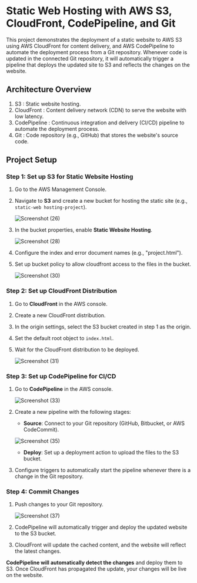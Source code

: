 # Static Web Hosting with AWS S3, CloudFront, CodePipeline, and Git

This project demonstrates the deployment of a static website to AWS S3 using AWS CloudFront for content delivery, and AWS CodePipeline to automate the deployment process from a Git repository. Whenever code is updated in the connected Git repository, it will automatically trigger a pipeline that deploys the updated site to S3 and reflects the changes on the website.

## Architecture Overview

1. S3 : Static website hosting.
2. CloudFront : Content delivery network (CDN) to serve the website with low latency.
3. CodePipeline : Continuous integration and delivery (CI/CD) pipeline to automate the deployment process.
4. Git : Code repository (e.g., GitHub) that stores the website's source code.

## Project Setup

### Step 1: Set up S3 for Static Website Hosting

1. Go to the AWS Management Console.
2. Navigate to **S3** and create a new bucket for hosting the static site (e.g., `static-web hosting-project`).
   
   ![Screenshot (26)](https://github.com/user-attachments/assets/13f5aa83-128d-4160-aa9d-6b8463c72be2)

4. In the bucket properties, enable **Static Website Hosting**.

   ![Screenshot (28)](https://github.com/user-attachments/assets/89fdda16-0317-44d4-a7bd-264da788c21e)

6. Configure the index and error document names (e.g., "project.html").
7. Set up bucket policy to allow cloudfront access to the files in the bucket.

   ![Screenshot (30)](https://github.com/user-attachments/assets/b4f10dbb-5226-4288-a844-8c9e98914905)


### Step 2: Set up CloudFront Distribution

1. Go to **CloudFront** in the AWS console.
2. Create a new CloudFront distribution.
3. In the origin settings, select the S3 bucket created in step 1 as the origin.
4. Set the default root object to `index.html`.
5. Wait for the CloudFront distribution to be deployed.

   ![Screenshot (31)](https://github.com/user-attachments/assets/de7dc8c8-3d30-44a7-94ae-8b95c6fe3f9c)


### Step 3: Set up CodePipeline for CI/CD

1. Go to **CodePipeline** in the AWS console.

   ![Screenshot (33)](https://github.com/user-attachments/assets/9e634d6a-9bf9-4673-b9c3-e835bad184ad)

3. Create a new pipeline with the following stages:
   - **Source**: Connect to your Git repository (GitHub, Bitbucket, or AWS CodeCommit).
  
   ![Screenshot (35)](https://github.com/user-attachments/assets/4cb265b1-6271-43aa-bd57-3400cf9c0867)

   - **Deploy**: Set up a deployment action to upload the files to the S3 bucket.
4. Configure triggers to automatically start the pipeline whenever there is a change in the Git repository.

### Step 4: Commit Changes

1. Push changes to your Git repository.

   ![Screenshot (37)](https://github.com/user-attachments/assets/21215659-aa26-42ce-8471-d92513e4dcb9)

3. CodePipeline will automatically trigger and deploy the updated website to the S3 bucket.
4. CloudFront will update the cached content, and the website will reflect the latest changes.


**CodePipeline will automatically detect the changes** and deploy them to S3. Once CloudFront has propagated the update, your changes will be live on the website.



